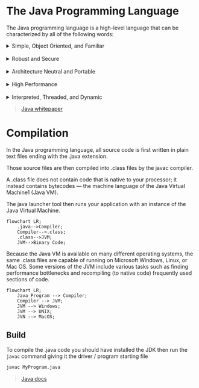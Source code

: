 # The Java Programming Language

The Java programming language is a high-level language that can be characterized by all of the following words:


<details>
<summary> Simple, Object Oriented, and Familiar </summary>

Primary characteristics of the Java programming language include a simple language that can be programmed without extensive programmer training while being attuned to current software practices. T

The Java programming language is designed to be object oriented .The needs of distributed, client-server based systems coincide with the encapsulated, message-passing paradigms of object-based software. To function within increasingly complex, network-based environments, programming systems must adopt object-oriented concepts.

Programmers using the Java programming language can access existing libraries of tested objects that provide functionality ranging from basic data types through I/O and network interfaces to graphical user interface toolkits. These libraries can be extended to provide new behavior.

Even though C++ was rejected as an implementation language, keeping the Java programming language looking like C++ as far as possible results in it being a familiar language, while removing the unnecessary complexities of C++. Having the Java programming language retain many of the object-oriented features and the "look and feel" of C++ means that programmers can migrate easily to the Java platform and be productive quickly.

</details>

</br>

<details>
<summary> Robust and Secure </summary>

The Java programming language is designed for creating highly reliable software. It provides extensive compile-time checking, followed by a second level of run-time checking. Language features guide programmers towards reliable programming habits.

The memory management model is extremely simple: objects are created with a new operator. There are no explicit programmer-defined pointer data types, no pointer arithmetic, and automatic garbage collection.

This simple memory management model eliminates entire classes of programming errors that bedevil C and C++ programmers. You can develop Java code with confidence that the system will find many errors quickly and that major problems won't lay dormant until after your production code has shipped.

Java technology is designed to operate in distributed environments, which means that security is of paramount importance. With security features designed into the language and run-time system, Java technology lets you construct applications that can't be invaded from outside.

</details>

</br>


<details>
<summary> Architecture Neutral and Portable </summary>

Java technology is designed to support applications that will be deployed into heterogeneous network environments. In such environments, applications must be capable of executing on a variety of hardware architectures. Within this variety of hardware platforms, applications must execute atop a variety of operating systems and interoperate with multiple programming language interfaces. To accommodate the diversity of operating environments, the Java Compiler TM product generates bytecodes--an architecture neutral intermediate format designed to transport code efficiently to multiple hardware and software platforms. The interpreted nature of Java technology solves both the binary distribution problem and the version problem; the same Java programming language byte codes will run on any platform.

Architecture neutrality is just one part of a truly portable system. Java technology takes portability a stage further by being strict in its definition of the basic language. Java technology puts a stake in the ground and specifies the sizes of its basic data types and the behavior of its arithmetic operators. Your programs are the same on every platform--there are no data type incompatibilities across hardware and software architectures.

The architecture-neutral and portable language platform of Java technology is known as the Java virtual machine. It's the specification of an abstract machine for which Java programming language compilers can generate code. Specific implementations of the Java virtual machine for specific hardware and software platforms then provide the concrete realization of the virtual machine. The Java virtual machine is based primarily on the POSIX interface specification--an industry-standard definition of a portable system interface. Implementing the Java virtual machine on new architectures is a relatively straightforward task as long as the target platform meets basic requirements such as support for multithreading.

</details>

</br>


<details>
<summary> High Performance </summary>

Performance is always a consideration. The Java platform achieves superior performance by adopting a scheme by which the interpreter can run at full speed without needing to check the run-time environment. The automatic garbage collector runs as a low-priority background thread, ensuring a high probability that memory is available when required, leading to better performance. Applications requiring large amounts of compute power can be designed such that compute-intensive sections can be rewritten in native machine code as required and interfaced with the Java platform. In general, users perceive that interactive applications respond quickly even though they're interpreted.

</details>

</br>

<details>
<summary> Interpreted, Threaded, and Dynamic </summary>

The Java interpreter can execute Java bytecodes directly on any machine to which the interpreter and run-time system have been ported. In an interpreted platform such as Java technology-based system, the link phase of a program is simple, incremental, and lightweight. You benefit from much faster development cycles--prototyping, experimentation, and rapid development are the normal case, versus the traditional heavyweight compile, link, and test cycles.

Java technology's multithreading capability provides the means to build applications with many concurrent threads of activity. Multithreading thus results in a high degree of interactivity for the end user.

The Java platform supports multithreading at the language level with the addition of sophisticated synchronization primitives: the language library provides the Thread class, and the run-time system provides monitor and condition lock primitives. At the library level, moreover, Java technology's high-level system libraries have been written to be thread safe: the functionality provided by the libraries is available without conflict to multiple concurrent threads of execution.

While the Java Compiler is strict in its compile-time static checking, the language and run-time system are dynamic in their linking stages. 

Classes are linked only as needed. New code modules can be linked in on demand from a variety of sources, even from sources across a network. 

</details>


>[Java whitepaper](https://www.oracle.com/java/technologies/introduction-to-java.html#334)


# Compilation

In the Java programming language, all source code is first written in plain text files ending with the .java extension. 

Those source files are then compiled into .class files by the javac compiler. 

A .class file does not contain code that is native to your processor; it instead contains bytecodes — the machine language of the Java Virtual Machine1 (Java VM). 

The java launcher tool then runs your application with an instance of the Java Virtual Machine.

```mermaid
flowchart LR;
    .java-->Compiler;
    Compiler-->.class;
    .class-->JVM;
    JVM-->Binary Code;
```

Because the Java VM is available on many different operating systems, the same .class files are capable of running on Microsoft Windows, Linux, or Mac OS. Some versions of the JVM include various tasks such as finding performance bottlenecks and recompiling (to native code) frequently used sections of code.

```mermaid
flowchart LR;
    Java Program --> Compiler;
    Compiler --> JVM;
    JVM --> Windows;
    JVM --> UNIX;
    JVN --> MacOS;
```

## Build

To compile the .java code you should have installed the JDK then run the `javac` command giving it the driver / program starting file

```cmd
javac MyProgram.java
```

>[Java docs](https://docs.oracle.com/javase/tutorial/getStarted/intro/definition.html)

